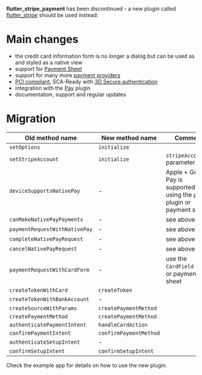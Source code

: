 **flutter_stripe_payment** has been discontinued - a new plugin called [flutter_stripe](https://pub.dev/packages/flutter_stripe) should be used instead:

# Main changes
- the credit card information form is no longer a dialog but can be used as and styled as a native view
- support for [Payment Sheet](https://stripe.com/docs/payments/accept-a-payment?platform=android)
- support for many more [payment providers](https://github.com/flutter-stripe/flutter_stripe/blob/main/stripe_platform_interface/lib/src/models/payment_methods.dart#L36)
- [PCI compliant](https://stripe.com/en-de/guides/pci-compliance), SCA-Ready with [3D Secure authentication](https://stripe.com/docs/payments/3d-secure)
- integration with the [Pay](https://pub.dev/packages/pay) plugin
- documentation, support and regular updates

# Migration
| Old method name               | New method name        | Comment                                                   |
|-------------------------------|------------------------|-----------------------------------------------------------|
| `setOptions`                  | `initialize`           |                                                           |
| `setStripeAccount`            | `initialize`           | `stripeAccountId` parameter                               |
| `deviceSupportsNativePay`     | -                      | Apple + Google Pay is supported by using the `pay` plugin or payment sheet |
| `canMakeNativePayPayments`    | -                      | see above                                                 |
| `paymentRequestWithNativePay` | -                      | see above                                                 |
| `completeNativePayRequest`    | -                      | see above                                                 |
| `cancelNativePayRequest`      | -                      | see above                                                 |
| `paymentRequestWithCardForm`  | -                      | use the `CardField` view or payment sheet                 |
| `createTokenWithCard`         | `createToken`          |                                                           |
| `createTokenWithBankAccount`  | -                      |                                                           |
| `createSourceWithParams`      | `createPaymentMethod`  |                                                           |
| `createPaymentMethod`         | `createPaymentMethod`  |                                                           |
| `authenticatePaymentIntent`   | `handleCardAction`     |                                                           |
| `confirmPaymentIntent`        | `confirmPaymentMethod` |                                                           |
| `authenticateSetupIntent`     | -                      |                                                           |
| `confirmSetupIntent`          | `confirmSetupIntent`   |                                                           |

Check the example app for details on how to use the new plugin.
